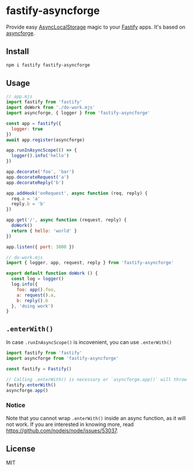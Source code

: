 # fastify-asyncforge

Provide easy [AsyncLocalStorage](https://nodejs.org/api/async_context.html) magic to your
[Fastify](https://fastify.dev) apps. It's based on [asyncforge](http://npm.im/asyncforge).

## Install

```sh
npm i fastify fastify-asyncforge
```

## Usage

```js
// app.mjs
import fastify from 'fastify'
import doWork from './do-work.mjs'
import asyncforge, { logger } from 'fastify-asyncforge'

const app = fastify({
  logger: true
})
await app.register(asyncforge)

app.runInAsyncScope(() => {
  logger().info('hello')
})

app.decorate('foo', 'bar')
app.decorateRequest('a')
app.decorateReply('b')

app.addHook('onRequest', async function (req, reply) {
  req.a = 'a'
  reply.b = 'b'
})

app.get('/', async function (request, reply) {
  doWork()
  return { hello: 'world' }
})

app.listen({ port: 3000 })

// do-work.mjs
import { logger, app, request, reply } from 'fastify-asyncforge'

export default function doWork () {
  const log = logger()
  log.info({
    foo: app().foo,
    a: request().a,
    b: reply().b
  }, 'doing work')
}
```

## `.enterWith()`

In case `.runInAsyncScope()` is incovenient, you can use `.enterWith()`

```js
import fastify from 'fastify'
import asyncforge from 'fastify-asyncforge'

const fastify = Fastify()

// Calling .enterWith() is necessary or `asyncforge.app()` will throw
fastify.enterWith()
asyncforge.app()
```

### Notice

Note that you cannot wrap `.enterWith()` inside an async function, as it will not work.
If you are interested in knowing more, read https://github.com/nodejs/node/issues/53037.

## License

MIT
